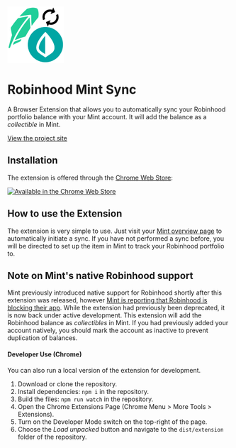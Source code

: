 <img src="https://raw.githubusercontent.com/pkmnct/robinhood-mint-sync-chrome/master/public/images/icon512.png" alt="Mint and Robinhood Sync Icon" width="128" height="128">

# Robinhood Mint Sync

A Browser Extension that allows you to automatically sync your Robinhood portfolio balance with your Mint account. It will add the balance as a _collectible_ in Mint.

[View the project site](https://pkmnct.github.io/robinhood-mint-sync-chrome/)

## Installation

The extension is offered through the [Chrome Web Store](https://chrome.google.com/webstore/detail/robinhood-mint-integratio/mogflmdandlpjobbddhopcggkjoggpdo):

[<img src="https://raw.githubusercontent.com/pkmnct/robinhood-mint-sync-chrome/master/images/chrome-web-store.png" alt="Available in the Chrome Web Store" width="248" height="75">](https://chrome.google.com/webstore/detail/robinhood-mint-integratio/mogflmdandlpjobbddhopcggkjoggpdo)

## How to use the Extension

The extension is very simple to use. Just visit your [Mint overview page](https://mint.intuit.com/overview.event) to automatically initiate a sync. If you have not performed a sync before, you will be directed to set up the item in Mint to track your Robinhood portfolio to.

## Note on Mint's native Robinhood support

Mint previously introduced native support for Robinhood shortly after this extension was released, however [Mint is reporting that Robinhood is blocking their app](https://help.mint.com/Featured-Questions/2090847861/Known-Issue-Robinhood-Error-102-105-155.htm). While the extension had previously been deprecated, it is now back under active development. This extension will add the Robinhood balance as _collectibles_ in Mint. If you had previously added your account natively, you should mark the account as inactive to prevent duplication of balances.

#### Developer Use (Chrome)

You can also run a local version of the extension for development.

1. Download or clone the repository.
2. Install dependencies: `npm i` in the repository.
3. Build the files: `npm run watch` in the repository.
4. Open the Chrome Extensions Page (Chrome Menu > More Tools > Extensions).
5. Turn on the Developer Mode switch on the top-right of the page.
6. Choose the _Load unpacked_ button and navigate to the `dist/extension` folder of the repository.
